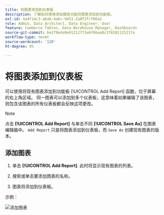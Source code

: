 ```yaml
---
title: 将图表添加到仪表板
description: 了解如何使用添加报告功能将图表添加到功能板。
exl-id: 4a4f14c3-a6ab-4abc-9451-2a0f2fcf06a2
role: Admin, Data Architect, Data Engineer, User
feature: Commerce Tables, Data Warehouse Manager, Dashboards
source-git-commit: 6e2f9e4a9e91212771e6f6baa8c2f8101125217a
workflow-type: tm+mt
source-wordcount: '120'
ht-degree: 0%

---
```


# 将图表添加到仪表板

可以使用将现有图表添加到功能板 [!UICONTROL Add Report] 函数，位于屏幕的右上角区域。 同一图表可以添加到多个仪表板，这意味着如果编辑了该图表，则包含该图表的所有仪表板都会反映这项更改。

>[!NOTE]
>
>点击 **[!UICONTROL Add Report]** 与单击不同 **[!UICONTROL Save As]** 在图表编辑器中。 `Add Report` 只是将图表添加到仪表板，而 `Save As` 创建现有图表的版本。

## 添加图表

1. 单击 **[!UICONTROL Add Report]**. 此时将显示现有图表的列表。

1. 搜索或单击要添加图表的名称。

1. 图表将添加到仪表板。

示例：

![添加图表](../../assets/sql-integration-encrypted-yes.png)
